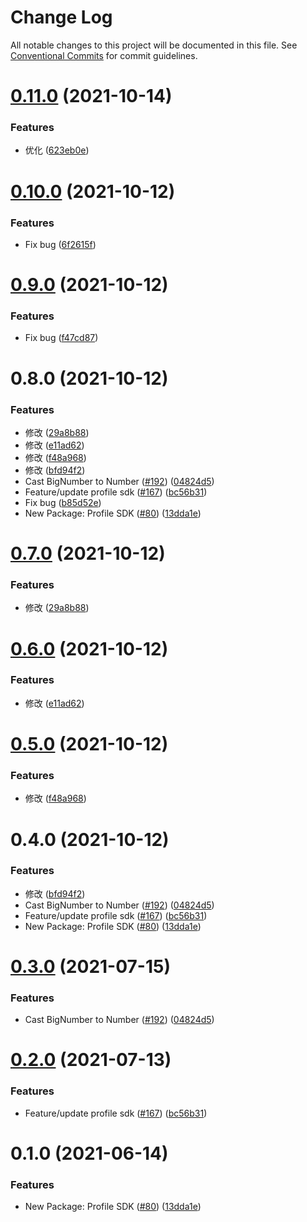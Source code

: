 # Change Log

All notable changes to this project will be documented in this file.
See [Conventional Commits](https://conventionalcommits.org) for commit guidelines.

# [0.11.0](https://github.com/pancakeswap/pancake-toolkit/tree/master/packages/pancake-profile-sdk/compare/@dx-chain-toolkit/profile-sdk@0.10.0...@dx-chain-toolkit/profile-sdk@0.11.0) (2021-10-14)


### Features

* 优化 ([623eb0e](https://github.com/pancakeswap/pancake-toolkit/tree/master/packages/pancake-profile-sdk/commit/623eb0e9ab5e02dc7469be0629fa86c476611970))





# [0.10.0](https://github.com/pancakeswap/pancake-toolkit/tree/master/packages/pancake-profile-sdk/compare/@dx-chain-toolkit/profile-sdk@0.9.0...@dx-chain-toolkit/profile-sdk@0.10.0) (2021-10-12)


### Features

* Fix bug ([6f2615f](https://github.com/pancakeswap/pancake-toolkit/tree/master/packages/pancake-profile-sdk/commit/6f2615f4637f396fba273b2076a1fabca6d72fcb))





# [0.9.0](https://github.com/pancakeswap/pancake-toolkit/tree/master/packages/pancake-profile-sdk/compare/@dx-chain-toolkit/profile-sdk@0.8.0...@dx-chain-toolkit/profile-sdk@0.9.0) (2021-10-12)


### Features

* Fix bug ([f47cd87](https://github.com/pancakeswap/pancake-toolkit/tree/master/packages/pancake-profile-sdk/commit/f47cd87ed92a52a595a3399e88e74855aee2edc4))





# 0.8.0 (2021-10-12)


### Features

* 修改 ([29a8b88](https://github.com/pancakeswap/pancake-toolkit/tree/master/packages/pancake-profile-sdk/commit/29a8b88b0c99495bb8c2c64a1ec3f2744cd2e1ed))
* 修改 ([e11ad62](https://github.com/pancakeswap/pancake-toolkit/tree/master/packages/pancake-profile-sdk/commit/e11ad624b9dbfe4afef104b21245653819273d05))
* 修改 ([f48a968](https://github.com/pancakeswap/pancake-toolkit/tree/master/packages/pancake-profile-sdk/commit/f48a9685cdeaccdce7d69a2aaeee41110e5c3748))
* 修改 ([bfd94f2](https://github.com/pancakeswap/pancake-toolkit/tree/master/packages/pancake-profile-sdk/commit/bfd94f24b2f2e20d9b76d0a6d2012a2bfa89324e))
* Cast BigNumber to Number ([#192](https://github.com/pancakeswap/pancake-toolkit/tree/master/packages/pancake-profile-sdk/issues/192)) ([04824d5](https://github.com/pancakeswap/pancake-toolkit/tree/master/packages/pancake-profile-sdk/commit/04824d55691ef226ebefaebb9dff21151ffc5cea))
* Feature/update profile sdk ([#167](https://github.com/pancakeswap/pancake-toolkit/tree/master/packages/pancake-profile-sdk/issues/167)) ([bc56b31](https://github.com/pancakeswap/pancake-toolkit/tree/master/packages/pancake-profile-sdk/commit/bc56b31f5dcf4ce63eec15cc0b275cf41539ebb4))
* Fix bug ([b85d52e](https://github.com/pancakeswap/pancake-toolkit/tree/master/packages/pancake-profile-sdk/commit/b85d52e28d2bc85ab75f2923bf11a699c6c6ab54))
* New Package: Profile SDK ([#80](https://github.com/pancakeswap/pancake-toolkit/tree/master/packages/pancake-profile-sdk/issues/80)) ([13dda1e](https://github.com/pancakeswap/pancake-toolkit/tree/master/packages/pancake-profile-sdk/commit/13dda1e43c6528dd7a1812c8a860f6f242148062))





# [0.7.0](https://github.com/pancakeswap/pancake-toolkit/tree/master/packages/pancake-profile-sdk/compare/@dx-chain-toolkit/profile-sdk@0.6.0...@dx-chain-toolkit/profile-sdk@0.7.0) (2021-10-12)


### Features

* 修改 ([29a8b88](https://github.com/pancakeswap/pancake-toolkit/tree/master/packages/pancake-profile-sdk/commit/29a8b88b0c99495bb8c2c64a1ec3f2744cd2e1ed))





# [0.6.0](https://github.com/pancakeswap/pancake-toolkit/tree/master/packages/pancake-profile-sdk/compare/@dx-chain-toolkit/profile-sdk@0.5.0...@dx-chain-toolkit/profile-sdk@0.6.0) (2021-10-12)


### Features

* 修改 ([e11ad62](https://github.com/pancakeswap/pancake-toolkit/tree/master/packages/pancake-profile-sdk/commit/e11ad624b9dbfe4afef104b21245653819273d05))





# [0.5.0](https://github.com/pancakeswap/pancake-toolkit/tree/master/packages/pancake-profile-sdk/compare/@dx-chain-toolkit/profile-sdk@0.4.0...@dx-chain-toolkit/profile-sdk@0.5.0) (2021-10-12)


### Features

* 修改 ([f48a968](https://github.com/pancakeswap/pancake-toolkit/tree/master/packages/pancake-profile-sdk/commit/f48a9685cdeaccdce7d69a2aaeee41110e5c3748))





# 0.4.0 (2021-10-12)


### Features

* 修改 ([bfd94f2](https://github.com/pancakeswap/pancake-toolkit/tree/master/packages/pancake-profile-sdk/commit/bfd94f24b2f2e20d9b76d0a6d2012a2bfa89324e))
* Cast BigNumber to Number ([#192](https://github.com/pancakeswap/pancake-toolkit/tree/master/packages/pancake-profile-sdk/issues/192)) ([04824d5](https://github.com/pancakeswap/pancake-toolkit/tree/master/packages/pancake-profile-sdk/commit/04824d55691ef226ebefaebb9dff21151ffc5cea))
* Feature/update profile sdk ([#167](https://github.com/pancakeswap/pancake-toolkit/tree/master/packages/pancake-profile-sdk/issues/167)) ([bc56b31](https://github.com/pancakeswap/pancake-toolkit/tree/master/packages/pancake-profile-sdk/commit/bc56b31f5dcf4ce63eec15cc0b275cf41539ebb4))
* New Package: Profile SDK ([#80](https://github.com/pancakeswap/pancake-toolkit/tree/master/packages/pancake-profile-sdk/issues/80)) ([13dda1e](https://github.com/pancakeswap/pancake-toolkit/tree/master/packages/pancake-profile-sdk/commit/13dda1e43c6528dd7a1812c8a860f6f242148062))





# [0.3.0](https://github.com/pancakeswap/pancake-toolkit/tree/master/packages/pancake-profile-sdk/compare/@pancakeswap/profile-sdk@0.2.0...@pancakeswap/profile-sdk@0.3.0) (2021-07-15)


### Features

* Cast BigNumber to Number ([#192](https://github.com/pancakeswap/pancake-toolkit/tree/master/packages/pancake-profile-sdk/issues/192)) ([04824d5](https://github.com/pancakeswap/pancake-toolkit/tree/master/packages/pancake-profile-sdk/commit/04824d55691ef226ebefaebb9dff21151ffc5cea))





# [0.2.0](https://github.com/pancakeswap/pancake-toolkit/tree/master/packages/pancake-profile-sdk/compare/@pancakeswap/profile-sdk@0.1.0...@pancakeswap/profile-sdk@0.2.0) (2021-07-13)


### Features

* Feature/update profile sdk ([#167](https://github.com/pancakeswap/pancake-toolkit/tree/master/packages/pancake-profile-sdk/issues/167)) ([bc56b31](https://github.com/pancakeswap/pancake-toolkit/tree/master/packages/pancake-profile-sdk/commit/bc56b31f5dcf4ce63eec15cc0b275cf41539ebb4))





# 0.1.0 (2021-06-14)


### Features

* New Package: Profile SDK ([#80](https://github.com/pancakeswap/pancake-toolkit/tree/master/packages/pancake-profile-sdk/issues/80)) ([13dda1e](https://github.com/pancakeswap/pancake-toolkit/tree/master/packages/pancake-profile-sdk/commit/13dda1e43c6528dd7a1812c8a860f6f242148062))
